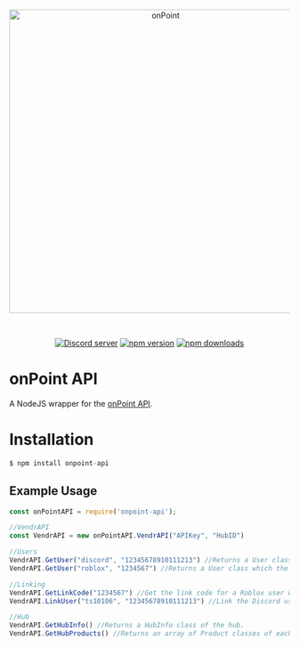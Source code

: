 ﻿
<div align="center">
  <br />
  <p>
    <a href="https://onpointrblx.com"><img src="https://i.imgur.com/5SBIYK5.png" width="546" alt="onPoint" /></a>
  </p>
  <br />
  <p>
    <a href="https://discord.onpointrblx.com/"><img src="https://img.shields.io/discord/562017478289653763?color=5865F2&logo=discord&logoColor=white" alt="Discord server" /></a>
    <a href="https://www.npmjs.com/package/onpoint-api"><img src="https://img.shields.io/npm/v/onpoint-api.svg?maxAge=3600" alt="npm version" /></a>
    <a href="https://www.npmjs.com/package/onpoint-api"><img src="https://img.shields.io/npm/dt/onpoint-api.svg?maxAge=3600" alt="npm downloads" /></a>
  </p>
</div>

# onPoint API

A NodeJS wrapper for the [onPoint API](https://onpointrblx.com/developers/vendr).

# Installation

```javascript
$ npm install onpoint-api
```

## Example Usage

```javascript
const onPointAPI = require('onpoint-api');

//VendrAPI
const VendrAPI = new onPointAPI.VendrAPI("APIKey", "HubID")

//Users
VendrAPI.GetUser("discord", "12345678910111213") //Returns a User class which the Discord Id is 12345678910111213.
VendrAPI.GetUser("roblox", "1234567") //Returns a User class which the Roblox Id is 1234567.

//Linking
VendrAPI.GetLinkCode("1234567") //Get the link code for a Roblox user with the id of 1234567.
VendrAPI.LinkUser("ts10106", "12345678910111213") //Link the Discord user with the id of 12345678910111213 with the link code which you can get with the GetLinkCode function.

//Hub
VendrAPI.GetHubInfo() //Returns a HubInfo class of the hub.
VendrAPI.GetHubProducts() //Returns an array of Product classes of each product in your hub.

```


